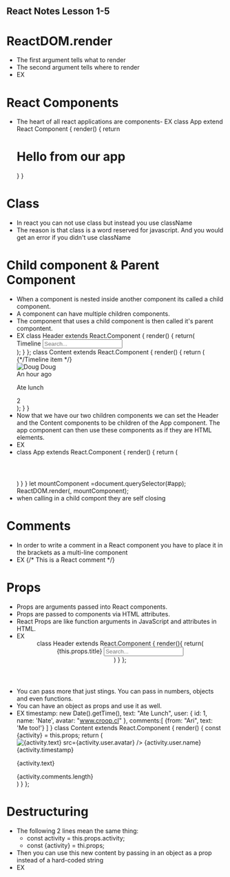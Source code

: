 ## React Notes Lesson 1-5
# ReactDOM.render
- The first argument tells what to render
- The second argument tells where to render
- EX <script type="text/babel">
    var app = <h1>Hello world </h1>
    var mountComponent = document.querySelector('#app');
    ReactDOM.render(app, mountComponent);
    </script>
# React Components
- The heart  of all react applications are components- EX class App extend React Component {
render() {
    return <h1>Hello from our app </h1>
    }
}
# Class 
- In react you can not use class but instead you use className
- The reason is that class is a word reserved for javascript. And you would get an error if you didn't use className
# Child component & Parent Component
- When a component is nested inside another component its called a child component. 
- A component can have multiple children components.
- The component that uses a child component is then called it's parent compontent.
- EX class Header extends React.Component {
    render() {
        return(
        <div className="header">
            <div className="menuIcon">
            <div className="dashTop"></div>
            <div className="dashBottom"></dic>
            <div className="circle"></div>
            </div>
            <span className="title">Timeline</span>
            <input type="text" className="searchInput" placeholder="Search..." />
            <div className="fa fa-search searchIcon"></div>
            </div>
        );
    }
};
class Content extends React.Component {
    render() {
        return (
            <div className="content">
            <div className="line"></div>
            {*/Timeline item */}
            <div className="item">
            <div className="avatar">
            <img
            alt="Doug"
            src="http://www.croop.cl/UI/twitter/images/doug.jpg"
            />
            Doug
            </div>
            <span className="time">An hour ago </span>
            <p>Ate lunch</p>
            <div className="commentCount">2</div>
            </div>
            </div>
        );
    }
}
- Now that we have our two children components we can set the Header and the Content components to be children of the App component. The app component can then use these components as if they are HTML elements.
- EX
- class App extends React.Component {
    render() {
        return (
            <div className ="notificationsFrame">
            <div className="panel">
            <Header />
            <Content />
            </div>
            </div>
        )
    }
}
let mountComponent =document.querySelector(#app);
ReactDOM.render(<App />, mountComponent);
- when calling in a child compont they are self closing
# Comments
- In order to write a comment in a React component you have to place it in the brackets as a multi-line component
- EX {/* This is a React comment */}
# Props
- Props are arguments passed into React components.
- Props are passed to components via HTML attributes.
- React Props are like function arguments in JavaScript and attributes in HTML.
- EX <Header title="Timeline" />
class Header extends React.Component {
    render(){
        return(
              <div className="header">
            <div className="menuIcon">
            <div className="dashTop"></div>
            <div className="dashBottom"></dic>
            <div className="circle"></div>
            </div>
            <span className="title">{this.props.title}</span>
            <input type="text" 
            className="searchInput" 
            placeholder="Search..." />
            <div className="fa fa-search searchIcon"></div>
            </div>
        )
    }
};
- You can pass more that just stings. You can pass in numbers, objects and even functions. 
- You can have an object as props and use it as well.
- EX timestamp: new Date().getTime(),
text: "Ate Lunch",
user: {
    id: 1,
    name: 'Nate',
    avatar: "www.croop.cl"
},
comments:[
    {from: "Ari", text: 'Me too!'}
]
}
class Content extends React.Component {
    render() {
        const {activity} = this.props;
        return (
            <div className="content">
            <div className="line"></div>
            <div className="item">
            <div className="avatar">
            <img
            alt={activity.text}>
            src={activity.user.avatar} />
            {activity.user.name}
            </div>
            <span className="time">
            {activity.timestamp}
            </span>
            <p>{activity.text}</p>
            <div className="commentCount">
            {activity.comments.length}
            </div>
            </div>
            </div>
        )
    }
};
# Destructuring
- The following 2 lines mean the same thing:
    - const activity = this.props.activity;
    - const {activity} = thi.props;
- Then you can use this new content by passing in an object as a prop instead of a hard-coded string
- EX <Content activity = {moment1} />


